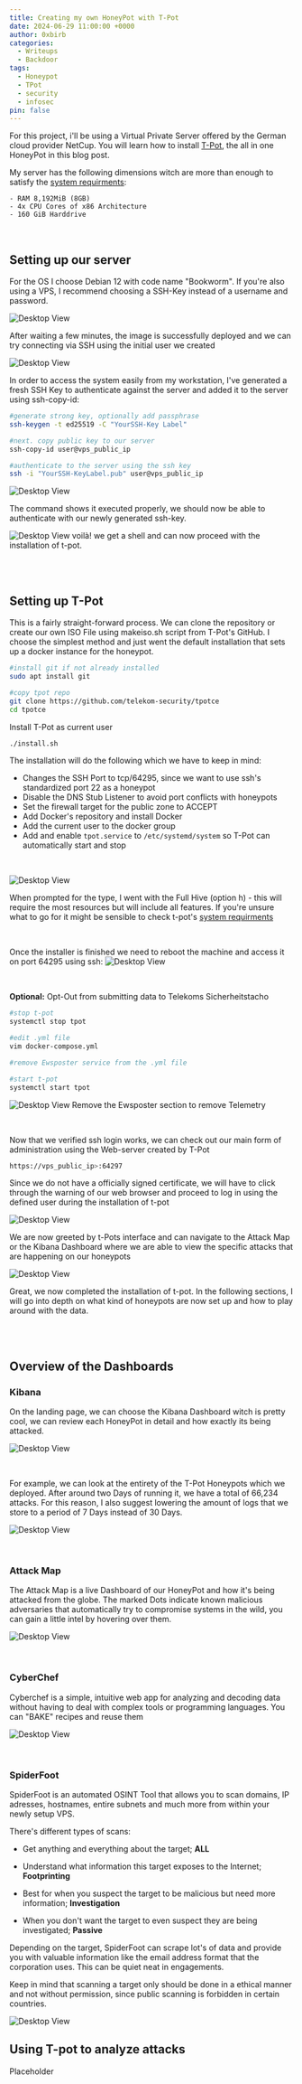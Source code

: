 ```yaml
---
title: Creating my own HoneyPot with T-Pot
date: 2024-06-29 11:00:00 +0000
author: 0xbirb
categories:
  - Writeups
  - Backdoor
tags:
  - Honeypot
  - TPot
  - security
  - infosec
pin: false
---
```



For this project, i'll be using a Virtual Private Server offered by the German cloud provider NetCup. You will learn how to install [T-Pot](https://github.com/telekom-security/tpotce), the all in one HoneyPot in this blog post. 

My server has the following dimensions witch are more than enough to satisfy the [system requirments](https://github.com/telekom-security/tpotce/blob/master/README.md#system-requirements):

	- RAM 8,192MiB (8GB)
	- 4x CPU Cores of x86 Architecture
	- 160 GiB Harddrive

<br>

## Setting up our server

For the OS I choose Debian 12 with code name "Bookworm". If you're also using a VPS, I recommend choosing a SSH-Key instead of a username and password.

![Desktop View](/assets/img/tpot/specs.png)

After waiting a few minutes, the image is successfully deployed and we can try connecting via SSH using the initial user we created

![Desktop View](/assets/img/tpot/specs2.png)

In order to access the system easily from my workstation, I've generated a fresh SSH Key to authenticate against the server and added it to the server using ssh-copy-id:

```bash
#generate strong key, optionally add passphrase
ssh-keygen -t ed25519 -C "YourSSH-Key Label"

#next. copy public key to our server
ssh-copy-id user@vps_public_ip

#authenticate to the server using the ssh key
ssh -i "YourSSH-KeyLabel.pub" user@vps_public_ip
```

![Desktop View](/assets/img/tpot/ssh-setup1.png)

The command shows it executed properly, we should now be able to authenticate with our newly generated ssh-key.

![Desktop View](/assets/img/tpot/ssh-setup2.png)
voilà! we get a shell and can now proceed with the installation of t-pot.


<br>
<br>

## Setting up T-Pot

This is a fairly straight-forward process. We can clone the repository or create our own ISO File using makeiso.sh script from T-Pot's GitHub. I choose the simplest method and just went the default installation that sets up a docker instance for the honeypot.

```bash
#install git if not already installed
sudo apt install git

#copy tpot repo
git clone https://github.com/telekom-security/tpotce
cd tpotce
```

Install T-Pot as current user

```bash
./install.sh
```

The installation will do the following which we have to keep in mind:

- Changes the SSH Port to tcp/64295, since we want to use ssh's standardized port 22 as a honeypot
- Disable the DNS Stub Listener to avoid port conflicts with honeypots
- Set the firewall target for the public zone to ACCEPT
- Add Docker's repository and install Docker
- Add the current user to the docker group
- Add and enable `tpot.service` to `/etc/systemd/system` so T-Pot can automatically start and stop

<br>

![Desktop View](/assets/img/tpot/installation.png)

When prompted for the type, I went with the Full Hive (option h) - this will require the most resources but will include all features. 
If you're unsure what to go for it might be sensible to check t-pot's [system requirments](https://github.com/telekom-security/tpotce#system-requirements) 

<br>

Once the installer is finished we need to reboot the machine and access it on port 64295 using ssh:
![Desktop View](/assets/img/tpot/installation-sshconnect.png)

<br>

**Optional:** Opt-Out from submitting data to Telekoms Sicherheitstacho

```bash
#stop t-pot
systemctl stop tpot

#edit .yml file
vim docker-compose.yml

#remove Ewsposter service from the .yml file

#start t-pot 
systemctl start tpot
```

![Desktop View](/assets/img/tpot/telemtry.png)
Remove the Ewsposter section to remove Telemetry


<br>

Now that we verified ssh login works, we can check out  our main form of administration using the Web-server created by T-Pot

```bash
https://vps_public_ip>:64297
```

Since we do not have a officially signed certificate, we will have to click through the warning of our web browser and proceed to log in using the defined user during the installation of t-pot

![Desktop View](/assets/img/tpot/web1.png)

We are now greeted by t-Pots interface and can navigate to the Attack Map or the Kibana Dashboard where we are able to view the specific attacks that are happening on our honeypots

![Desktop View](/assets/img/tpot/web2.png)

Great, we now completed the installation of t-pot. In the following sections, I will go into depth on what kind of honeypots are now set up and how to play around with the data.


<br>
<br>

## Overview of the Dashboards

### Kibana

On the landing page, we can choose the Kibana Dashboard witch is pretty cool, we can review each HoneyPot in detail and how exactly its being attacked.

![Desktop View](/assets/img/tpot/kibana.png)

<br>

For example, we can look at the entirety of the T-Pot Honeypots which we deployed. After around two Days of running it, we have a total of 66,234 attacks. For this reason, I also suggest lowering the amount of logs that we store to a period of 7 Days instead of 30 Days.

![Desktop View](/assets/img/tpot/kibana2.png)

<br>

### Attack Map

The Attack Map is a live Dashboard of our HoneyPot and how it's being attacked from the globe. The marked Dots indicate known malicious adversaries that automatically try to compromise systems in the wild, you can gain a little intel by hovering over them.

![Desktop View](/assets/img/tpot/attackmap.png)

<br>

### CyberChef

Cyberchef is a simple, intuitive web app for analyzing and decoding data without having to deal with complex tools or programming languages. You can "BAKE" recipes and reuse them

![Desktop View](/assets/img/tpot/cyberchef.png)

<br>

### SpiderFoot

SpiderFoot is an automated OSINT Tool that allows you to scan domains, IP adresses, hostnames, entire subnets and much more from within your newly setup VPS.

There's different types of scans:

-  Get anything and everything about the target; **ALL**

- Understand what information this target exposes to the Internet; **Footprinting**

- Best for when you suspect the target to be malicious but need more information; **Investigation**

- When you don't want the target to even suspect they are being investigated; **Passive**

Depending on the target, SpiderFoot can scrape lot's of data and provide you with valuable information like the email address format that the corporation uses. This can be quiet neat in engagements. 

Keep in mind that scanning a target only should be done in a ethical manner and not without permission, since public scanning is forbidden in certain countries.

![Desktop View](/assets/img/tpot/spider.png)

## Using T-pot to analyze attacks

Placeholder

